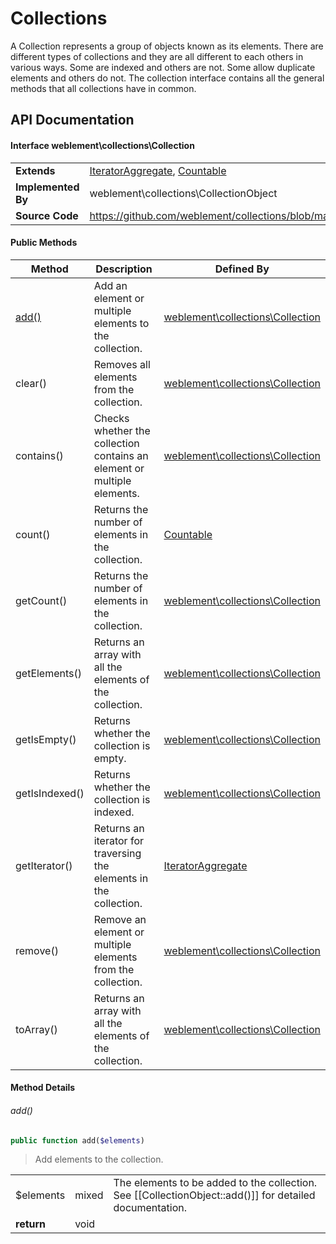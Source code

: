 # Collections

A Collection represents a group of objects known as its elements. There are different types of collections and they are all different to each others in various ways. Some are indexed and others are not. Some allow duplicate elements and others do not. The collection interface contains all the general methods that all collections have in common.

## API Documentation

#### Interface weblement\collections\Collection
|                    |                                                                                                                                      |
|--------------------|--------------------------------------------------------------------------------------------------------------------------------------|
| **Extends**        | [IteratorAggregate](http://php.net/manual/en/class.iteratoraggregate.php), [Countable](http://php.net/manual/en/class.countable.php) |
| **Implemented By** | weblement\collections\CollectionObject                                                                                               |
| **Source Code**    | https://github.com/weblement/collections/blob/master/src/Collection.php                                                              |


#### Public Methods

| Method            | Description                                                                                               | Defined By                                |
|------------------ |--------------------------------------------------------------------------------------------------------   |----------------------------------------   |
| [add()](#add)             | Add an element or multiple elements to the collection.                                                    | [weblement\collections\Collection](#collection)    |
| clear()           | Removes all elements from the collection.                                                                 | [weblement\collections\Collection](#collection)    |
| contains()        | Checks whether the collection contains an element or multiple elements.                                   | [weblement\collections\Collection](#collection)    |
| count()           | Returns the number of elements in the collection.                                                         | [Countable](http://php.net/manual/en/class.countable.php)    |
| getCount()        | Returns the number of elements in the collection.                                                         | [weblement\collections\Collection](#collection)    |
| getElements()     | Returns an array with all the elements of the collection.                                                 | [weblement\collections\Collection](#collection)    |
| getIsEmpty()      | Returns whether the collection is empty.                                                                  | [weblement\collections\Collection](#collection)    |
| getIsIndexed()    | Returns whether the collection is indexed.                                                                | [weblement\collections\Collection](#collection)    |
| getIterator()     | Returns an iterator for traversing the elements in the collection.                                        | [IteratorAggregate](http://php.net/manual/en/class.iteratoraggregate.php)    |
| remove()          | Remove an element or multiple elements from the collection.                                               | [weblement\collections\Collection](#collection)    |
| toArray()         | Returns an array with all the elements of the collection.                                                 | [weblement\collections\Collection](#collection)    |


#### Method Details

###### add()
```php
public function add($elements)
```
> Add elements to the collection.

|            |       |                                                                                                         |
|------------|-------|---------------------------------------------------------------------------------------------------------|
| $elements  | mixed | The elements to be added to the collection. See [[CollectionObject::add()]] for detailed documentation. |
| **return** | void  |                                                                                                         |
